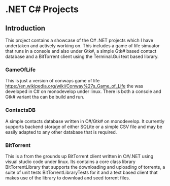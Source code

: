 # .NET C# Projects 
## Introduction 

This project contains a showcase of the C# .NET projects which I have undertaken and actively working on. This includes a game of life simuator that runs in a console and also under Gtk#, a simple Gtk# based contact database and a BitTorrent client using the Terminal.Gui text based library. 

### GameOfLife
This is just a version of conways game of life https://en.wikipedia.org/wiki/Conway%27s_Game_of_Life the was developed in C# on monodevelop under linux. There is both a console and Gtk# variant tha can be build and run.

### ContactsDB
A simple contacts database written in C#/Gtk# on monodevelop. It currently supports backend storage of either SQLite or a simple CSV file and may be easily adapted to any other database that is required.

### BitTorrent
This is a from the grounds up BitTorrent client written in C#/.NET using visual studio code under linux. Its contains a core class library BitTorrentLibrary that supports the downloading and uploading of torrents, a suite of unit tests BitTorrentLibraryTests for it and a text based client that makes use of the library to download and seed torrent files.

